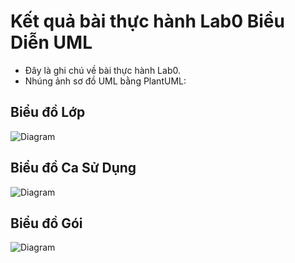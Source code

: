 # Kết quả bài thực hành Lab0 Biểu Diễn UML
- Đây là ghi chú về bài thực hành Lab0.
- Nhúng ảnh sơ đồ UML bằng PlantUML:


## Biểu đồ Lớp
![Diagram](https://www.planttext.com/api/plantuml/png/SoWkIImgAStDuKhEIImkLWX8BIhEprEevb800bs5lCJSL2k5u9AYpBnqg51YEb0aCwy4pDLMI4yjyGCgqj14KGOMTqm72uFKraAD3oufJKdDAu6RNmpXUwPWwWw6II4PNSi5TPzDZQukp30kXzIy590F0000)
 
## Biểu đồ Ca Sử Dụng
![Diagram](https://www.planttext.com/api/plantuml/png/SoWkIImgAStDuKfCBialKWWjJYtY0X4Akhfs2Xe--UcPUPf80a6fwPd59Qb5cbnGEOYmIs9nHb9-Ob6A9fT3QbuAo3m0)


## Biểu đồ Gói
![Diagram](https://www.planttext.com/api/plantuml/png/SoWkIImgAStDuIf8JCvEJ4zLK0gkB2v9pLLIgEPI08BeqEBK8WNFl9BKehJ4vDHOYA1JQN5cNcfniO9FVdfcCbJG9R4aCIcn6AYcbiiXDIy5P2e0)
